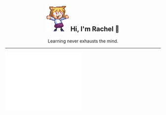 
<h2 align="center"> <img alt="Lizosy" src="gif/cute-neko3.gif"> Hi, I'm Rachel 🥞 </h2>

 <p align="center">Learning never exhausts the mind.</p>
 
---
<a href="https://github.com/Lizosy">
  <img align="center" width="49%" src="./github-metrics.svg" />
</a>


